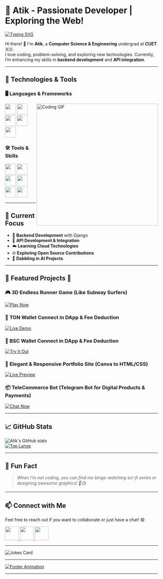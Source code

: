 # 🌟 **Atik - Passionate Developer | Exploring the Web!**

[![Typing SVG](https://readme-typing-svg.demolab.com/?lines=A+Passionate+Developer.;Exploring+the+Web!&center=true&width=500&height=50&font=Fira+Code&color=FFD700&vCenter=true&pause=1000&repeat=true)](https://git.io/typing-svg)

Hi there! 👋 I'm **Atik**, a **Computer Science & Engineering** undergrad at **CUET** 🇧🇩.  
I love coding, problem-solving, and exploring new technologies. Currently, I’m enhancing my skills in **backend development** and **API integration**.

---

## 🚀 **Technologies & Tools**

### 🖥️ **Languages & Frameworks**
<img width=400px align="right" src="https://media1.giphy.com/media/v1.Y2lkPTc5MGI3NjExZHQ5MmdicXZ2YXphaHVqbDlqdjVra2dydzZpZ2VtZ2N6eHlhZWg5MCZlcD12MV9pbnRlcm5hbF9naWZfYnlfaWQmY3Q9Zw/5Zesu5VPNGJlm/200.webp" alt="Coding GIF">

<p align="left">
  <img src="https://img.shields.io/badge/Python-3776AB?style=for-the-badge&logo=python&logoColor=white" height="35"/>
  <img src="https://img.shields.io/badge/Django-092E20?style=for-the-badge&logo=django&logoColor=white" height="35"/>
  <img src="https://img.shields.io/badge/JavaScript-F7DF1E?style=for-the-badge&logo=javascript&logoColor=black" height="35"/>
  <img src="https://img.shields.io/badge/HTML5-E34F26?style=for-the-badge&logo=html5&logoColor=white" height="35"/>
  <img src="https://img.shields.io/badge/CSS3-1572B6?style=for-the-badge&logo=css3&logoColor=white" height="35"/>
</p>

### 🛠️ **Tools & Skills**
<p align="left">
  <img src="https://img.shields.io/badge/API%20Integration-009688?style=for-the-badge&logo=openapi&logoColor=white" height="35"/>
  <img src="https://img.shields.io/badge/Blockchain-121D33?style=for-the-badge&logo=blockchaindotcom&logoColor=white" height="35"/>
  <img src="https://img.shields.io/badge/AI%20Integration-8B0000?style=for-the-badge&logo=openai&logoColor=white" height="35"/>
  <img src="https://img.shields.io/badge/Workflow%20Automation-FF9800?style=for-the-badge&logo=zapier&logoColor=white" height="35"/>
  <img src="https://img.shields.io/badge/Photoshop-31A8FF?style=for-the-badge&logo=adobephotoshop&logoColor=white" height="35"/>
  <img src="https://img.shields.io/badge/VS%20Code-007ACC?style=for-the-badge&logo=visualstudiocode&logoColor=white" height="35"/>
</p>

---

## 🌟 **Current Focus**
- 🚀 **Backend Development** with Django  
- 🔗 **API Development & Integration**  
- ☁️ **Learning Cloud Technologies**  
- 🌐 **Exploring Open Source Contributions**  
- 🤖 **Dabbling in AI Projects**  

---

## 📂 **Featured Projects** 🚀

### 🎮 **3D Endless Runner Game (Like Subway Surfers)**
[![Play Now](https://img.shields.io/badge/Play-FF5722?style=for-the-badge&logo=steam&logoColor=white)](https://doura3d.netlify.app)

### 🔗 **TON Wallet Connect in DApp & Fee Deduction**
[![Live Demo](https://img.shields.io/badge/Demo-4CAF50?style=for-the-badge&logo=bitcoin&logoColor=white)](https://ton-connect.netlify.app)

### 🏦 **BSC Wallet Connect in DApp & Fee Deduction**
[![Try It Out](https://img.shields.io/badge/Try%20It-Out-2196F3?style=for-the-badge&logo=binance&logoColor=white)](https://bsc-connect.netlify.app)

### 🎨 **Elegant & Responsive Portfolio Site (Canva to HTML/CSS)**
[![Live Preview](https://img.shields.io/badge/View-3F51B5?style=for-the-badge&logo=googlechrome&logoColor=white)](https://test4040.netlify.app)

### 📦 **TeleCommerce Bot (Telegram Bot for Digital Products & Payments)**
[![Chat Now](https://img.shields.io/badge/Chat%20Now-0088CC?style=for-the-badge&logo=telegram&logoColor=white)](https://t.me/TymailBot)

---

## 📈 **GitHub Stats**

![Atik's GitHub stats](https://github-readme-stats.vercel.app/api?username=ae-atik&show_icons=true&theme=radical)  
[![Top Langs](https://github-readme-stats.vercel.app/api/top-langs/?username=ae-atik&layout=compact&theme=radical)](https://github.com/anuraghazra/github-readme-stats)  

---

## 🤖 **Fun Fact**
> _When I'm not coding, you can find me binge-watching sci-fi series or designing awesome graphics! 🎨📺_

---

## 📫 **Connect with Me**

Feel free to reach out if you want to collaborate or just have a chat! 😄

<p align="left">
  <a href="mailto:atik31174@gmail.com" target="_blank">
    <img src="https://img.shields.io/badge/Gmail-D14836?style=for-the-badge&logo=gmail&logoColor=white" height="45"/>
  </a>
  <a href="https://www.fiverr.com/ae_atik/" target="_blank">
    <img src="https://img.shields.io/badge/Fiverr-1DBF73?style=for-the-badge&logo=fiverr&logoColor=white" height="45"/>
  </a>
  <a href="https://www.linkedin.com/in/ae-atik/" target="_blank">
    <img src="https://img.shields.io/badge/LinkedIn-0077B5?style=for-the-badge&logo=linkedin&logoColor=white" height="45"/>
  </a>
</p>

---

![Jokes Card](https://readme-jokes.vercel.app/api?theme=radical)

---

[![Footer Animation](https://readme-typing-svg.demolab.com/?lines=Thanks+for+visiting+my+profile!!&center=true&width=500&height=50&font=Fira+Code&color=FFD700&vCenter=true&pause=1000&repeat=true)](https://git.io/typing-svg)

---

